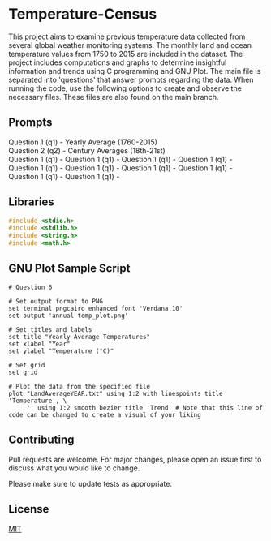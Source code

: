 # Temperature-Census

This project aims to examine previous temperature data collected from several global weather monitoring systems. The monthly land and ocean temperature values from 1750 to 2015 are included in the dataset. The project includes computations and graphs to determine insightful information and trends using C programming and GNU Plot. The main file is separated into 'questions' that answer prompts regarding the data. When running the code, use the following options to create and observe the necessary files. These files are also found on the main branch.

## Prompts

Question 1 (q1) - Yearly Average (1760-2015) <br>
Question 2 (q2) - Century Averages (18th-21st) <br>
Question 1 (q1) - 
Question 1 (q1) - 
Question 1 (q1) - 
Question 1 (q1) - 
Question 1 (q1) - 
Question 1 (q1) - 
Question 1 (q1) - 
Question 1 (q1) - 
Question 1 (q1) - 
Question 1 (q1) - 


## Libraries

```c
#include <stdio.h>
#include <stdlib.h>
#include <string.h>
#include <math.h>
```

## GNU Plot Sample Script 

```gnuplot
# Question 6

# Set output format to PNG
set terminal pngcairo enhanced font 'Verdana,10'
set output 'annual temp_plot.png'

# Set titles and labels
set title "Yearly Average Temperatures"
set xlabel "Year"
set ylabel "Temperature (°C)"

# Set grid
set grid

# Plot the data from the specified file
plot "LandAverageYEAR.txt" using 1:2 with linespoints title 'Temperature', \
     '' using 1:2 smooth bezier title 'Trend' # Note that this line of code can be changed to create a visual of your liking
```

## Contributing

Pull requests are welcome. For major changes, please open an issue first
to discuss what you would like to change.

Please make sure to update tests as appropriate.

## License

[MIT](https://choosealicense.com/licenses/mit/)
